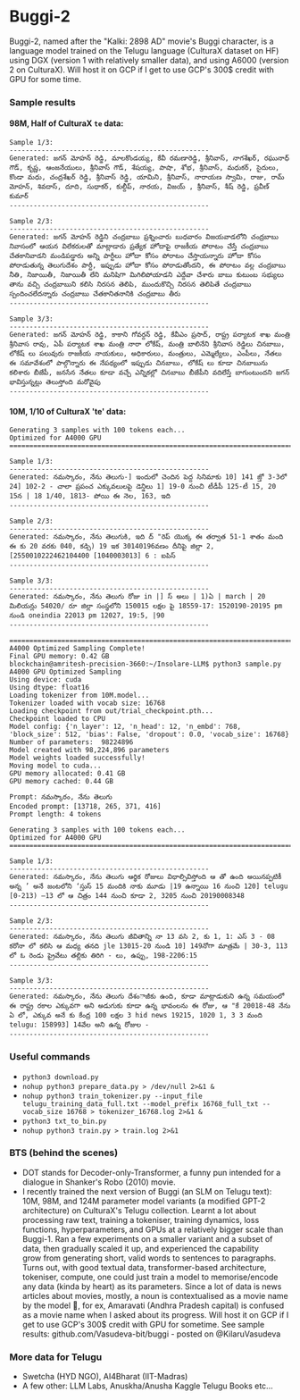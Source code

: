 # Buggi-2
Buggi-2, named after the "Kalki: 2898 AD" movie's Buggi character, is a language model trained on the Telugu language (CulturaX dataset on HF) using DGX (version 1 with relatively smaller data), and using A6000 (version 2 on CulturaX). Will host it on GCP if I get to use GCP's 300$ credit with GPU for some time.

### Sample results
#### 98M, Half of CulturaX `te` data:
```
Sample 1/3:
--------------------------------------------------
Generated: జగన్ మోహన్ రెడ్డి, మాలకొండయ్య, కేవీ రమణారెడ్డి, శ్రీనివాస్, నాగశేఖర్, రఘునాధ్ గౌడ్, కృష్ణ, ఆంజనేయులు, శ్రీనివాస్ గౌడ్, శేషయ్య, పాషా, శోభ, శ్రీనివాస్, మధుకర్, సైదులు, కొండా మధు, చంద్రశేఖర్ రెడ్డి, శ్రీనివాస్ రెడ్డి, యామిని, శ్రీనివాస్, నారాయణ స్వామి, రాజు, రామ్ మోహన్, శివదాస్, దూది, సుధాకర్, కుల్దీప్, నారయ, విజయ్ , శ్రీనివాస్, శీష్ రెడ్డి, ప్రవీణ్ కుమార్
--------------------------------------------------

Sample 2/3:
--------------------------------------------------
Generated: జగన్ మోహన్ రెడ్డిని చంద్రబాబు ప్రశ్నించారు బుధవారం విజయవాడలోని చంద్రబాబు నివాసంలో ఆయన విలేకరులతో మాట్లాడారు ప్రత్యేక హోదాపై రాజకీయ పోరాటం చేస్తే చంద్రబాబు చేతకానివాడని మండిపడ్డారు అన్ని పార్టీలు హోదా కోసం పోరాటం చేస్తాయన్నారు హోదా కోసం పోరాడుతున్న తెలుగుదేశం పార్టీ, ఇప్పుడు హోదా కోసం పోరాడుతోందని, ఈ పోరాటం వల్ల చంద్రబాబు నీతి, నిజాయితీ, నిజాయితీ లేని మనిషిగా మిగిలిపోయాడని ఎద్దేవా చేశారు బాబు కుటుంబ సభ్యులు తాను వచ్చి చంద్రబాబుని కలిసి నిరసన తెలిపి, ముందుకొచ్చి నిరసన తెలిపితే చంద్రబాబు స్పందించలేదన్నారు చంద్రబాబు చేతకానితనానికి చంద్రబాబు తీరు
--------------------------------------------------

Sample 3/3:
--------------------------------------------------
Generated: జగన్ మోహన్ రెడ్డి, కాకాని గోవర్దన్ రెడ్డి, కేవీఎం ప్రసాద్, రాష్ట్ర పర్యాటక శాఖ మంత్రి శ్రీనివాస రావు, ఏపీ పర్యాటక శాఖ మంత్రి నారా లోకేష్, మంత్రి బాలినేని శ్రీనివాస రెడ్డిలు చినబాబు, లోకేష్ లు పలువురు రాజకీయ నాయకులు, అధికారులు, మంత్రులు, ఎమ్మెల్యేలు, ఎంపీలు, నేతలు ఈ సమావేశంలో పాల్గొన్నారు ఈ నేపథ్యంలో ఇప్పుడు చినబాబు, లోకేష్ లు కూడా చినబాబును కలిశారు బీజేపీ, జనసేన నేతలు కూడా వచ్చే ఎన్నికల్లో చినబాబు బీజేపీని వదిలేస్తే బాగుంటుందని జగన్ భావిస్తున్నట్లు తెలుస్తోంది మరోవైపు
--------------------------------------------------
```
#### 10M, 1/10 of CulturaX 'te' data:
```
Generating 3 samples with 100 tokens each...
Optimized for A4000 GPU
================================================================================

Sample 1/3:
--------------------------------------------------
Generated: నమస్కారం, నేను తెలుగు-] ఇందులో చెందిన పెద్ద సినిమాకు 10] 141 జ్తో 3-3లో 24] 102-2 - చాలా ప్రపంచ ఎక్కువలులపై డెన్డిలు 1] 19-0 నుంచి టీడీపీ 125-టీ 15, 20 15న | 18 1/40, 1813- పోయి ఈ నెల, 163, ఇది
--------------------------------------------------

Sample 2/3:
--------------------------------------------------
Generated: నమస్కారం, నేను తెలుగుకి, ఇది ద్ "రెప్ యొక్క ఈ తర్వాత 51-1 శాతం మంది ఈ కు 20 వరకు 040, కడ్సి) 19 ఇక 30140196వణం దీనిపై జిల్లా 2, [2550010222462104400 [1040003013] 6 : ఐపిస్
--------------------------------------------------

Sample 3/3:
--------------------------------------------------
Generated: నమస్కారం, నేను తెలుగు రోజు in |] స్ అలు | 1)ఏ | march | 20 మిలియన్లు 54020/ రూ జిల్లా సంస్థలోని 150015 లక్షల పై 18559-17: 1520190-20195 pm నుండి oneindia 22013 pm 12027, 19:5, |90
--------------------------------------------------

================================================================================
A4000 Optimized Sampling Complete!
Final GPU memory: 0.42 GB
blockchain@amritesh-precision-3660:~/Insolare-LLM$ python3 sample.py
A4000 GPU Optimized Sampling
Using device: cuda
Using dtype: float16
Loading tokenizer from 10M.model...
Tokenizer loaded with vocab size: 16768
Loading checkpoint from out/trial_checkpoint.pth...
Checkpoint loaded to CPU
Model config: {'n_layer': 12, 'n_head': 12, 'n_embd': 768, 'block_size': 512, 'bias': False, 'dropout': 0.0, 'vocab_size': 16768}
Number of parameters:  98224896
Model created with 98,224,896 parameters
Model weights loaded successfully!
Moving model to cuda...
GPU memory allocated: 0.41 GB
GPU memory cached: 0.44 GB

Prompt: నమస్కారం, నేను తెలుగు
Encoded prompt: [13718, 265, 371, 416]
Prompt length: 4 tokens

Generating 3 samples with 100 tokens each...
Optimized for A4000 GPU
================================================================================

Sample 1/3:
--------------------------------------------------
Generated: నమస్కారం, నేను తెలుగు ఆర్థిక రోజులు విధాల్సివిస్తోంది ఆ తో ఉంది అయినప్పటికీ అన్న ’ అనే జంటలోని ‘స్తుస్ 15 మందికి నాకు మూడు |19 ఉన్నాయి 16 నుంచి 120] telugu [0-213) –13 లో ఆ చిత్రం 144 నుంచి కూడా 2, 3205 నుంచి 20190008348
--------------------------------------------------

Sample 2/3:
--------------------------------------------------
Generated: నమస్కారం, నేను తెలుగు జీవితాన్ని నా 13 వసి 2, కు 1, 1: ఎస్ 3 - 08 కరోనా లో కలిసి ఆ మధ్య తనది jle 13015-20 నుండి 10] 149నోగా మాత్రమే | 30-3, 113 లో ఓ రెండు ప్రైవేటు తల్లికు తిరిగి - లు, ఉప్పు, 198-2206:15
--------------------------------------------------

Sample 3/3:
--------------------------------------------------
Generated: నమస్కారం, నేను తెలుగు దేశంాజీకు ఉంది, కూడా మాట్లాడుకుని ఉన్న సమయంలో ఈ రాష్ట్ర రకాల ఎక్కువగా అని అడుగుకు కూడా ఉన్న భావంలను ఈ రోజు, ఆ "కే 20018-48 నేను ఏ లో, ఎక్కువ అనే కు కేంద్ర 100 లక్షల 3 hid news 19215, 1020 1, 3 3 మంది telugu: 158993] 14వేల అని ఉన్న రోజుల -
--------------------------------------------------

```

### Useful commands
* `python3 download.py`
* `nohup python3 prepare_data.py > /dev/null 2>&1 &`
* `nohup python3 train_tokenizer.py --input_file telugu_training_data_full.txt --model_prefix 16768_full_txt --vocab_size 16768 > tokenizer_16768.log 2>&1 &`
* `python3 txt_to_bin.py`
* `nohup python3 train.py > train.log 2>&1`

### BTS (behind the scenes)
* DOT stands for Decoder-only-Transformer, a funny pun intended for a dialogue in Shanker's Robo (2010) movie.
* I recently trained the next version of Buggi (an SLM on Telugu text): 10M, 98M, and 124M parameter model variants (a modified GPT-2 architecture) on CulturaX's Telugu collection. Learnt a lot about processing raw text, training a tokeniser, training dynamics, loss functions, hyperparameters, and GPUs at a relatively bigger scale than Buggi-1. Ran a few experiments on a smaller variant and a subset of data, then gradually scaled it up, and experienced the capability grow from generating short, valid words to sentences to paragraphs. Turns out, with good textual data, transformer-based architecture, tokeniser, compute, one could just train a model to memorise/encode any data (kinda by heart) as its parameters. Since a lot of data is news articles about movies, mostly, a noun is contextualised as a movie name by the model 🤣, for ex, Amaravati (Andhra Pradesh capital) is confused as a movie name when I asked about its progress. Will host it on GCP if I get to use GCP's 300$ credit with GPU for sometime. See sample results: github.com/Vasudeva-bit/buggi - posted on @KilaruVasudeva

### More data for Telugu
* Swetcha (HYD NGO), AI4Bharat (IIT-Madras)
* A few other: LLM Labs, Anuskha/Anusha Kaggle Telugu Books etc...
